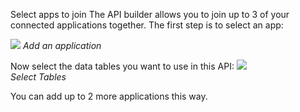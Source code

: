 Select apps to join
The API builder allows you to join up to 3 of your connected applications together. The first step is to select an app:

![](https://spinrresources.blob.core.windows.net/assets/api-builder-apps-optimised.gif?raw=true)
_Add an application_

Now select the data tables you want to use in this API:
![](https://spinrresources.blob.core.windows.net/assets/api-builder-apps-select-optimised.gif?raw=true)  
_Select Tables_  

You can add up to 2 more applications this way.
